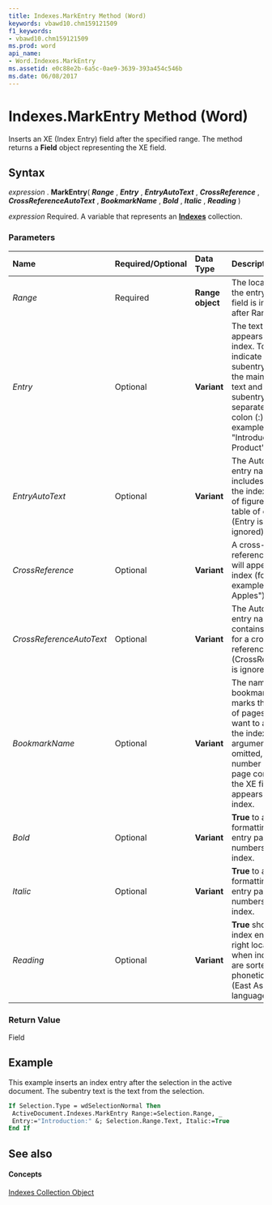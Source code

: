 ```yaml
---
title: Indexes.MarkEntry Method (Word)
keywords: vbawd10.chm159121509
f1_keywords:
- vbawd10.chm159121509
ms.prod: word
api_name:
- Word.Indexes.MarkEntry
ms.assetid: e0c88e2b-6a5c-0ae9-3639-393a454c546b
ms.date: 06/08/2017
---
```



# Indexes.MarkEntry Method (Word)

Inserts an XE (Index Entry) field after the specified range. The method returns a  **Field** object representing the XE field.


## Syntax

 _expression_ . **MarkEntry**( **_Range_** , **_Entry_** , **_EntryAutoText_** , **_CrossReference_** , **_CrossReferenceAutoText_** , **_BookmarkName_** , **_Bold_** , **_Italic_** , **_Reading_** )

 _expression_ Required. A variable that represents an **[Indexes](Word.indexes.md)** collection.


### Parameters



|**Name**|**Required/Optional**|**Data Type**|**Description**|
|:-----|:-----|:-----|:-----|
| _Range_|Required| **Range object**|The location of the entry. The XE field is inserted after Range.|
| _Entry_|Optional| **Variant**|The text that appears in the index. To indicate a subentry, include the main entry text and the subentry text, separated by a colon (:) (for example, "Introduction:The Product").|
| _EntryAutoText_|Optional| **Variant**|The AutoText entry name that includes text for the index, table of figures, or table of contents (Entry is ignored).|
| _CrossReference_|Optional| **Variant**|A cross-reference that will appear in the index (for example, "See Apples").|
| _CrossReferenceAutoText_|Optional| **Variant**|The AutoText entry name that contains the text for a cross-reference (CrossReference is ignored).|
| _BookmarkName_|Optional| **Variant**|The name of the bookmark that marks the range of pages you want to appear in the index. If this argument is omitted, the number of the page containing the XE field appears in the index.|
| _Bold_|Optional| **Variant**| **True** to add bold formatting to the entry page numbers in the index.|
| _Italic_|Optional| **Variant**| **True** to add italic formatting to the entry page numbers in the index.|
| _Reading_|Optional| **Variant**| **True** shows an index entry in the right location when indexes are sorted phonetically (East Asian languages only).|

### Return Value

Field


## Example

This example inserts an index entry after the selection in the active document. The subentry text is the text from the selection.


```vb
If Selection.Type = wdSelectionNormal Then 
 ActiveDocument.Indexes.MarkEntry Range:=Selection.Range, _ 
 Entry:="Introduction:" &; Selection.Range.Text, Italic:=True 
End If
```


## See also


#### Concepts


[Indexes Collection Object](Word.indexes.md)

